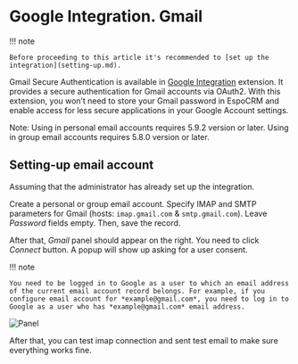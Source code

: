 # Google Integration. Gmail

!!! note

    Before proceeding to this article it's recommended to [set up the integration](setting-up.md).

Gmail Secure Authentication is available in [Google Integration](https://www.espocrm.com/extensions/google-integration) extension. It provides a secure authentication for Gmail accounts via OAuth2. With this extension, you won’t need to store your Gmail password in EspoCRM and enable access for less secure applications in your Google Account settings.

Note: Using in personal email accounts requires 5.9.2 version or later. Using in group email accounts requires 5.8.0 version or later.

## Setting-up email account

Assuming that the administrator has already set up the integration.

Create a personal or group email account. Specify IMAP and SMTP parameters for Gmail (hosts: `imap.gmail.com` & `smtp.gmail.com`). Leave *Password* fields empty. Then, save the record.

After that, *Gmail* panel should appear on the right. You need to click *Connect* button. A popup will show up asking for a user consent.

!!! note

    You need to be logged in to Google as a user to which an email address of the current email account record belongs. For example, if you configure email account for *example@gmail.com*, you need to log in to Google as a user who has *example@gmail.com* email address.

![Panel](../../_static/images/extensions/google-integration/gmail.png)

After that, you can test imap connection and sent test email to make sure everything works fine.
